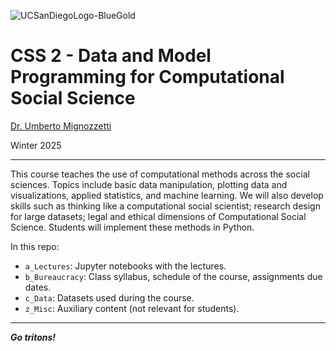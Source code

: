 ![UCSanDiegoLogo-BlueGold](https://github.com/user-attachments/assets/b8a43bec-5879-4f2b-8cd0-c7f2f6badc00)

# CSS 2 - Data and Model Programming for Computational Social Science

[Dr. Umberto Mignozzetti](https://github.com/umbertomig)

Winter 2025

---

This course teaches the use of computational methods across the social sciences. Topics include basic data manipulation, plotting data and visualizations, applied statistics, and machine learning. We will also develop skills such as thinking like a computational social scientist; research design for large datasets; legal and ethical dimensions of Computational Social Science. Students will implement these methods in Python.

In this repo:

- `a_Lectures`: Jupyter notebooks with the lectures.
- `b_Bureaucracy`: Class syllabus, schedule of the course, assignments due dates.
- `c_Data`: Datasets used during the course.
- `z_Misc`: Auxiliary content (not relevant for students).

---

***Go tritons!***

